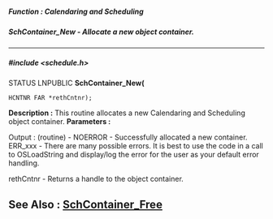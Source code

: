 ##### Function : Calendaring and Scheduling
##### SchContainer_New - Allocate a new object container.
---
##### #include <schedule.h>
STATUS LNPUBLIC **SchContainer_New(**

	HCNTNR FAR *rethCntnr);
**Description :**
This routine allocates a new Calendaring and Scheduling object container.
**Parameters :**

Output :
(routine)  -  NOERROR - Successfully allocated a new container.
ERR_xxx - There are many possible errors. It is best to use the code in a call to OSLoadString and display/log the error for the user as your default error handling.



rethCntnr  -  Returns a handle to the object container.

**See Also :**
[SchContainer_Free](D:/md_files/SchContainer_Free.md)
---

